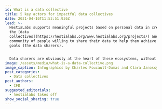 ```yaml
---
id: What is a data collective
title: 5 key actors for impactful data collectives
date: 2021-04-16T11:53:51.936Z
lead: >-
  HestiaLabs supports meaningful projects based on personal data in creating
  the [data
  collectives](https://hestialabs.org/www.hestialabs.org/projects/) and the
  community of people willing to share their data to help them achieve their
  goals (the data sharers).


  Data sharers are obviously at the heart of these ecosystems, without them there would be no project. In orbit around them, five key players must work together to give these projects the desired individual, collective and social impact.
image: /assets/media/what-is-a-data-collective.png
image_caption: Infographics by Charles Foucault-Dumas and Clara Janossy
post_categories:
  - Data collectives
post_authors:
  - CFD
suggested_editorials:
  - hestialabs takes off
show_social_sharing: true
---
```

